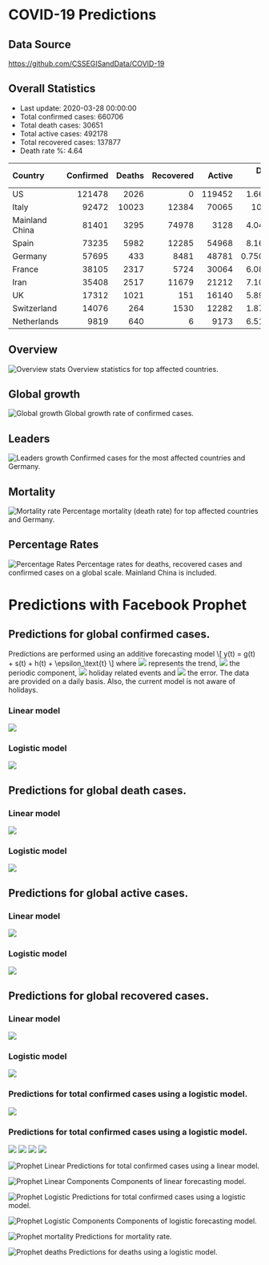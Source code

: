 <script src="https://polyfill.io/v3/polyfill.min.js?features=es6"></script>
<script id="MathJax-script" async src="https://cdn.jsdelivr.net/npm/mathjax@3.0.1/es5/tex-mml-chtml.js"></script>

# COVID-19 Predictions

## Data Source
https://github.com/CSSEGISandData/COVID-19

## Overall Statistics

- Last update: 2020-03-28 00:00:00
- Total confirmed cases: 660706
- Total death cases: 30651
- Total active cases: 492178
- Total recovered cases: 137877
- Death rate %: 4.64

 | Country        |   Confirmed |   Deaths |   Recovered |   Active |   Death Rate |   Recovery Rate |
|:---------------|------------:|---------:|------------:|---------:|-------------:|----------------:|
| US             |      121478 |     2026 |           0 |   119452 |     1.66779  |        0        |
| Italy          |       92472 |    10023 |       12384 |    70065 |    10.839    |       13.3922   |
| Mainland China |       81401 |     3295 |       74978 |     3128 |     4.04786  |       92.1094   |
| Spain          |       73235 |     5982 |       12285 |    54968 |     8.16823  |       16.7748   |
| Germany        |       57695 |      433 |        8481 |    48781 |     0.750498 |       14.6997   |
| France         |       38105 |     2317 |        5724 |    30064 |     6.08057  |       15.0217   |
| Iran           |       35408 |     2517 |       11679 |    21212 |     7.10856  |       32.9841   |
| UK             |       17312 |     1021 |         151 |    16140 |     5.89764  |        0.872227 |
| Switzerland    |       14076 |      264 |        1530 |    12282 |     1.87553  |       10.8696   |
| Netherlands    |        9819 |      640 |           6 |     9173 |     6.51798  |        0.061106 |


## Overview 
![Overview stats](images/eda/overview.png?raw=true "Overview")
Overview statistics for top affected countries.

## Global growth
![Global growth](images/eda/overall.png?raw=true "Global growth")
Global growth rate of confirmed cases.

## Leaders
![Leaders growth](images/eda/leaders.png?raw=true "Leaders growth")
Confirmed cases for the most affected countries and Germany.

## Mortality
![Mortality rate](images/eda/mortality.png?raw=true "Mortality rate")
Percentage mortality (death rate) for top affected countries and Germany.

## Percentage Rates
![Percentage Rates](images/eda/rates.png?raw=true "Percentage rates")
Percentage rates for deaths, recovered cases and confirmed cases on a global scale. Mainland China is included.

# Predictions with Facebook Prophet

## Predictions for global confirmed cases.

Predictions are performed using an additive forecasting model
\\[
y(t) = g(t) + s(t) + h(t) + \epsilon_\text{t}
\\]
where
<img src="https://render.githubusercontent.com/render/math?math=g(t)">
represents the trend,
<img src="https://latex.codecogs.com/svg.latex?\Large&space;s(t)" />
the periodic component,
<img src="https://latex.codecogs.com/svg.latex?\Large&space;h(t)" />
holiday related events and
<img src="https://latex.codecogs.com/svg.latex?\Large&space;\epsilon_\text{t}" />
the error. The data are provided on a daily basis.
Also, the current model is not aware of holidays.

### Linear model
![](images/predictions/)

### Logistic model
![](images/predictions/)

## Predictions for global death cases.

### Linear model
![](images/predictions/)

### Logistic model
![](images/predictions/)

## Predictions for global active cases.

### Linear model
![](images/predictions/)

### Logistic model
![](images/predictions/)

## Predictions for global recovered cases.

### Linear model
![](images/predictions/)

### Logistic model
![](images/predictions/)





### Predictions for total confirmed cases using a logistic model.
![](images/predictions/)

### Predictions for total confirmed cases using a logistic model.
![](images/predictions/)
![](images/predictions/)
![](images/predictions/)
![](images/predictions/)



![Prophet Linear](images/predictions/prophet_linear_confirmed.png)
Predictions for total confirmed cases using a linear model.

![Prophet Linear Components](images/prophet_linear_confirmed_components.png "Components")
Components of linear forecasting model.

![Prophet Logistic](images/prophet_logistic_confirmed.png "Predictions")
Predictions for total confirmed cases using a logistic model.

![Prophet Logistic Components](images/prophet_logistic_confirmed_components.png "Components")
Components of logistic forecasting model.

![Prophet mortality](images/prophet_mortality.png "Predictions mortality rate")
Predictions for mortality rate.

![Prophet deaths](images/prophet_deaths.png "Predictions deaths")
Predictions for deaths using a logistic model.
